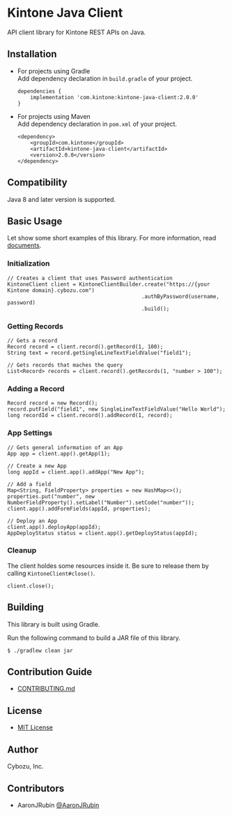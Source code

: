 # Kintone Java Client

API client library for Kintone REST APIs on Java.

## Installation

- For projects using Gradle  
    Add dependency declaration in `build.gradle` of your project.
    ```
    dependencies {
        implementation 'com.kintone:kintone-java-client:2.0.0'
    }
    ```
- For projects using Maven  
    Add dependency declaration in `pom.xml` of your project.
    ```
    <dependency>
        <groupId>com.kintone</groupId>
        <artifactId>kintone-java-client</artifactId>
        <version>2.0.0</version>
    </dependency>
  ```

## Compatibility

Java 8 and later version is supported.

## Basic Usage

Let show some short examples of this library.
For more information, read [documents](https://kintone.github.io/kintone-java-client/).

### Initialization

```
// Creates a client that uses Password authentication
KintoneClient client = KintoneClientBuilder.create("https://{your Kintone domain}.cybozu.com")
                                           .authByPassword(username, password)
                                           .build();
```

### Getting Records

```
// Gets a record
Record record = client.record().getRecord(1, 100);
String text = record.getSingleLineTextFieldValue("field1");

// Gets records that maches the query
List<Record> records = client.record().getRecords(1, "number > 100");
```

### Adding a Record

```
Record record = new Record();
record.putField("field1", new SingleLineTextFieldValue("Hello World");
long recordId = client.record().addRecord(1, record);
```

### App Settings

```
// Gets general information of an App
App app = client.app().getApp(1);

// Create a new App
long appId = client.app().addApp("New App");

// Add a field
Map<String, FieldProperty> properties = new HashMap<>();
properties.put("number", new NumberFieldProperty().setLabel("Number").setCode("number"));
client.app().addFormFields(appId, properties);

// Deploy an App
client.app().deployApp(appId);
AppDeployStatus status = client.app().getDeployStatus(appId);
```

### Cleanup

The client holdes some resources inside it.
Be sure to release them by calling `KintoneClient#close()`.

```
client.close();
```

## Building

This library is built using Gradle.

Run the following command to build a JAR file of this library.

```
$ ./gradlew clean jar
```

## Contribution Guide

- [CONTRIBUTING.md](CONTRIBUTING.md)

## License

- [MIT License](LICENSE)

## Author

Cybozu, Inc.

## Contributors

- AaronJRubin [@AaronJRubin](https://github.com/AaronJRubin)
